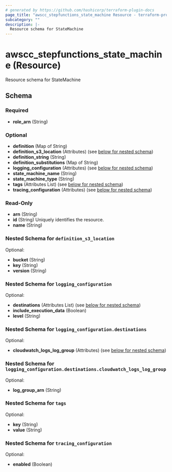 ```yaml
---
# generated by https://github.com/hashicorp/terraform-plugin-docs
page_title: "awscc_stepfunctions_state_machine Resource - terraform-provider-awscc"
subcategory: ""
description: |-
  Resource schema for StateMachine
---
```


# awscc_stepfunctions_state_machine (Resource)

Resource schema for StateMachine



<!-- schema generated by tfplugindocs -->
## Schema

### Required

- **role_arn** (String)

### Optional

- **definition** (Map of String)
- **definition_s3_location** (Attributes) (see [below for nested schema](#nestedatt--definition_s3_location))
- **definition_string** (String)
- **definition_substitutions** (Map of String)
- **logging_configuration** (Attributes) (see [below for nested schema](#nestedatt--logging_configuration))
- **state_machine_name** (String)
- **state_machine_type** (String)
- **tags** (Attributes List) (see [below for nested schema](#nestedatt--tags))
- **tracing_configuration** (Attributes) (see [below for nested schema](#nestedatt--tracing_configuration))

### Read-Only

- **arn** (String)
- **id** (String) Uniquely identifies the resource.
- **name** (String)

<a id="nestedatt--definition_s3_location"></a>
### Nested Schema for `definition_s3_location`

Optional:

- **bucket** (String)
- **key** (String)
- **version** (String)


<a id="nestedatt--logging_configuration"></a>
### Nested Schema for `logging_configuration`

Optional:

- **destinations** (Attributes List) (see [below for nested schema](#nestedatt--logging_configuration--destinations))
- **include_execution_data** (Boolean)
- **level** (String)

<a id="nestedatt--logging_configuration--destinations"></a>
### Nested Schema for `logging_configuration.destinations`

Optional:

- **cloudwatch_logs_log_group** (Attributes) (see [below for nested schema](#nestedatt--logging_configuration--destinations--cloudwatch_logs_log_group))

<a id="nestedatt--logging_configuration--destinations--cloudwatch_logs_log_group"></a>
### Nested Schema for `logging_configuration.destinations.cloudwatch_logs_log_group`

Optional:

- **log_group_arn** (String)




<a id="nestedatt--tags"></a>
### Nested Schema for `tags`

Optional:

- **key** (String)
- **value** (String)


<a id="nestedatt--tracing_configuration"></a>
### Nested Schema for `tracing_configuration`

Optional:

- **enabled** (Boolean)



